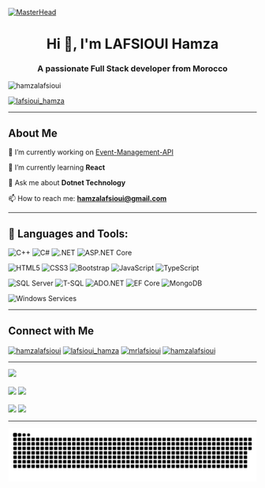 [![MasterHead](https://hackernoon.com/images/f2px36fy.gif)](https://hamzalafsioui.io)
<h1 align="center">Hi 👋, I'm LAFSIOUI Hamza </h1>
<h3 align="center">A passionate Full Stack developer from Morocco</h3>

<p align="left"> <img src="https://komarev.com/ghpvc/?username=hamzalafsioui&label=Profile%20views&color=0e75b6&style=flat" alt="hamzalafsioui" /> </p>

<p align="left"> 
  <a href="https://linkedin.com/in/hamzalafsioui" target="blank">
    <img src="https://img.shields.io/twitter/follow/lafsioui_hamza?logo=twitter&style=for-the-badge" alt="lafsioui_hamza" />
  </a> 
</p>


---

## About Me  

🔭 I’m currently working on [Event-Management-API](https://github.com/hamzalafsioui/Event-Management-API)  

🌱 I’m currently learning **React**  

💬 Ask me about **Dotnet Technology**  

📫 How to reach me: **hamzalafsioui@gmail.com**  

---

## 🚀 Languages and Tools:
![C++](https://img.shields.io/badge/C++-00599C?style=for-the-badge&logo=c%2B%2B&logoColor=white)
![C#](https://img.shields.io/badge/c%23-%23239120.svg?style=for-the-badge&logo=csharp&logoColor=white)
![.NET](https://img.shields.io/badge/.NET-5C2D91?style=for-the-badge&logo=dotnet&logoColor=white)
![ASP.NET Core](https://img.shields.io/badge/ASP.NET_Core-512BD4?style=for-the-badge&logo=dotnet&logoColor=white)

![HTML5](https://img.shields.io/badge/html5-%23E34F26.svg?style=for-the-badge&logo=html5&logoColor=white)
![CSS3](https://img.shields.io/badge/css3-%231572B6.svg?style=for-the-badge&logo=css3&logoColor=white)
![Bootstrap](https://img.shields.io/badge/bootstrap-%23563D7C.svg?style=for-the-badge&logo=bootstrap&logoColor=white)
![JavaScript](https://img.shields.io/badge/javascript-%23F7DF1E.svg?style=for-the-badge&logo=javascript&logoColor=black)
![TypeScript](https://img.shields.io/badge/typescript-%23007ACC.svg?style=for-the-badge&logo=typescript&logoColor=white)


![SQL Server](https://img.shields.io/badge/Microsoft%20SQL%20Server-CC2927?style=for-the-badge&logo=microsoft%20sql%20server&logoColor=white)
![T-SQL](https://img.shields.io/badge/T--SQL-00758F?style=for-the-badge&logo=microsoftsqlserver&logoColor=white)
![ADO.NET](https://img.shields.io/badge/ADO.NET-512BD4?style=for-the-badge&logo=dotnet&logoColor=white)
![EF Core](https://img.shields.io/badge/Entity%20Framework%20Core-5C2D91?style=for-the-badge&logo=.net&logoColor=white)
![MongoDB](https://img.shields.io/badge/MongoDB-%234ea94b.svg?style=for-the-badge&logo=mongodb&logoColor=white)

![Windows Services](https://img.shields.io/badge/Windows%20Services-0078D7?style=for-the-badge&logo=windows&logoColor=white)

---

## Connect with Me

<p align="left">
<a href="https://linkedin.com/in/hamzalafsioui" target="blank"><img align="center" src="https://raw.githubusercontent.com/rahuldkjain/github-profile-readme-generator/master/src/images/icons/Social/linked-in-alt.svg" alt="hamzalafsioui" height="30" width="40" /></a>
<a href="https://twitter.com/lafsioui_hamza" target="blank"><img align="center" src="https://raw.githubusercontent.com/rahuldkjain/github-profile-readme-generator/master/src/images/icons/Social/twitter.svg" alt="lafsioui_hamza" height="30" width="40" /></a>
<a href="https://instagram.com/mrlafsioui" target="blank"><img align="center" src="https://raw.githubusercontent.com/rahuldkjain/github-profile-readme-generator/master/src/images/icons/Social/instagram.svg" alt="mrlafsioui" height="30" width="40" /></a>
<a href="https://www.leetcode.com/hamzalafsioui" target="blank"><img align="center" src="https://raw.githubusercontent.com/rahuldkjain/github-profile-readme-generator/master/src/images/icons/Social/leet-code.svg" alt="hamzalafsioui" height="30" width="40" /></a>
</p>

---

![](http://github-profile-summary-cards.vercel.app/api/cards/profile-details?username=hamzalafsioui&theme=tokyonight)  
<br>
![](http://github-profile-summary-cards.vercel.app/api/cards/repos-per-language?username=hamzalafsioui&theme=tokyonight) 
![](http://github-profile-summary-cards.vercel.app/api/cards/most-commit-language?username=hamzalafsioui&theme=tokyonight)  
<br>
![](http://github-profile-summary-cards.vercel.app/api/cards/stats?username=hamzalafsioui&theme=tokyonight) 
![](http://github-profile-summary-cards.vercel.app/api/cards/productive-time?username=hamzalafsioui&theme=tokyonight&utcOffset=1)

---
<picture>
  <source media="(prefers-color-scheme: dark)" srcset="https://raw.githubusercontent.com/hamzalafsioui/hamzalafsioui/output/github-snake-dark.svg" />
  <source media="(prefers-color-scheme: light)" srcset="https://raw.githubusercontent.com/hamzalafsioui/hamzalafsioui/output/github-snake.svg" />
  <img alt="github-snake" src="https://raw.githubusercontent.com/hamzalafsioui/hamzalafsioui/output/github-snake.svg" />
</picture>

